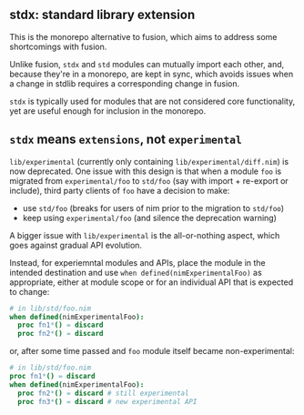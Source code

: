 ## stdx: standard library extension
This is the monorepo alternative to fusion, which aims to address some shortcomings with fusion.

Unlike fusion, `stdx` and `std` modules can mutually import each other, and, because they're in a monorepo,
are kept in sync, which avoids issues when a change in stdlib requires a corresponding change in fusion.

`stdx` is typically used for modules that are not considered core functionality, yet are useful enough for inclusion in the monorepo.

## `stdx` means `extensions`, not `experimental`
`lib/experimental` (currently only containing `lib/experimental/diff.nim`) is now deprecated.
One issue with this design is that when a module `foo` is migrated from `experimental/foo` to `std/foo` (say with import + re-export or include), third party clients of `foo` have a decision to make:
* use `std/foo` (breaks for users of nim prior to the migration to `std/foo`)
* keep using `experimental/foo` (and silence the deprecation warning)

A bigger issue with `lib/experimental` is the all-or-nothing aspect, which goes against gradual API evolution.

Instead, for experiemntal modules and APIs, place the module in the intended destination and use `when defined(nimExperimentalFoo)` as appropriate, either at module scope or for an individual API that is expected to change:
```nim
# in lib/std/foo.nim
when defined(nimExperimentalFoo):
  proc fn1*() = discard
  proc fn2*() = discard
```

or, after some time passed and `foo` module itself became non-experimental:

```nim
# in lib/std/foo.nim
proc fn1*() = discard
when defined(nimExperimentalFoo):
  proc fn2*() = discard # still experimental
  proc fn3*() = discard # new experimental API
```
